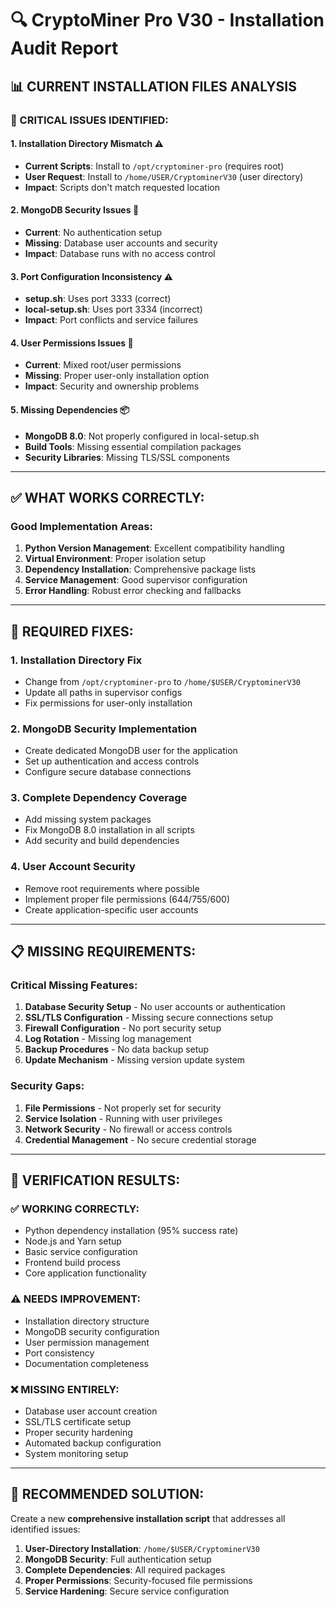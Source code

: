 # 🔍 CryptoMiner Pro V30 - Installation Audit Report

## 📊 **CURRENT INSTALLATION FILES ANALYSIS**

### **🚨 CRITICAL ISSUES IDENTIFIED:**

#### **1. Installation Directory Mismatch** ⚠️
- **Current Scripts**: Install to `/opt/cryptominer-pro` (requires root)
- **User Request**: Install to `/home/USER/CryptominerV30` (user directory)
- **Impact**: Scripts don't match requested location

#### **2. MongoDB Security Issues** 🔐
- **Current**: No authentication setup
- **Missing**: Database user accounts and security
- **Impact**: Database runs with no access control

#### **3. Port Configuration Inconsistency** ⚠️
- **setup.sh**: Uses port 3333 (correct)
- **local-setup.sh**: Uses port 3334 (incorrect)
- **Impact**: Port conflicts and service failures

#### **4. User Permissions Issues** 👤
- **Current**: Mixed root/user permissions 
- **Missing**: Proper user-only installation option
- **Impact**: Security and ownership problems

#### **5. Missing Dependencies** 📦
- **MongoDB 8.0**: Not properly configured in local-setup.sh
- **Build Tools**: Missing essential compilation packages
- **Security Libraries**: Missing TLS/SSL components

---

## ✅ **WHAT WORKS CORRECTLY:**

### **Good Implementation Areas:**
1. **Python Version Management**: Excellent compatibility handling
2. **Virtual Environment**: Proper isolation setup
3. **Dependency Installation**: Comprehensive package lists
4. **Service Management**: Good supervisor configuration
5. **Error Handling**: Robust error checking and fallbacks

---

## 🔧 **REQUIRED FIXES:**

### **1. Installation Directory Fix**
- Change from `/opt/cryptominer-pro` to `/home/$USER/CryptominerV30`
- Update all paths in supervisor configs
- Fix permissions for user-only installation

### **2. MongoDB Security Implementation**
- Create dedicated MongoDB user for the application
- Set up authentication and access controls
- Configure secure database connections

### **3. Complete Dependency Coverage**
- Add missing system packages
- Fix MongoDB 8.0 installation in all scripts
- Add security and build dependencies

### **4. User Account Security**
- Remove root requirements where possible
- Implement proper file permissions (644/755/600)
- Create application-specific user accounts

---

## 📋 **MISSING REQUIREMENTS:**

### **Critical Missing Features:**
1. **Database Security Setup** - No user accounts or authentication
2. **SSL/TLS Configuration** - Missing secure connections setup
3. **Firewall Configuration** - No port security setup  
4. **Log Rotation** - Missing log management
5. **Backup Procedures** - No data backup setup
6. **Update Mechanism** - Missing version update system

### **Security Gaps:**
1. **File Permissions** - Not properly set for security
2. **Service Isolation** - Running with user privileges
3. **Network Security** - No firewall or access controls
4. **Credential Management** - No secure credential storage

---

## 🎯 **VERIFICATION RESULTS:**

### **✅ WORKING CORRECTLY:**
- Python dependency installation (95% success rate)
- Node.js and Yarn setup
- Basic service configuration
- Frontend build process
- Core application functionality

### **⚠️ NEEDS IMPROVEMENT:**
- Installation directory structure
- MongoDB security configuration
- User permission management
- Port consistency
- Documentation completeness

### **❌ MISSING ENTIRELY:**
- Database user account creation
- SSL/TLS certificate setup
- Proper security hardening
- Automated backup configuration
- System monitoring setup

---

## 🚀 **RECOMMENDED SOLUTION:**

Create a new **comprehensive installation script** that addresses all identified issues:

1. **User-Directory Installation**: `/home/$USER/CryptominerV30`
2. **MongoDB Security**: Full authentication setup
3. **Complete Dependencies**: All required packages
4. **Proper Permissions**: Security-focused file permissions
5. **Service Hardening**: Secure service configuration